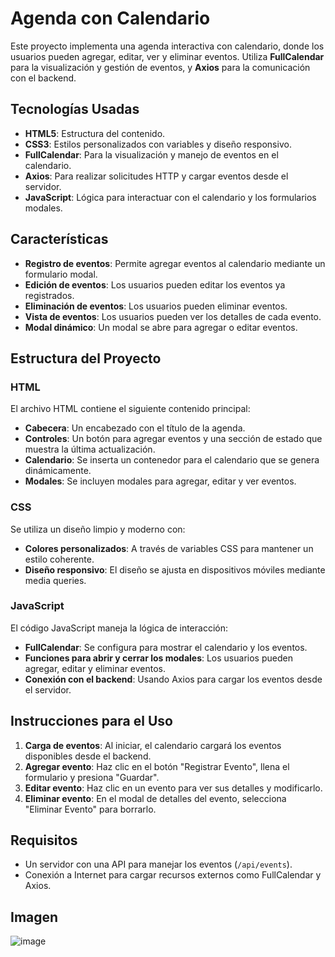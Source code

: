 ﻿# Agenda con Calendario

Este proyecto implementa una agenda interactiva con calendario, donde los usuarios pueden agregar, editar, ver y eliminar eventos. Utiliza **FullCalendar** para la visualización y gestión de eventos, y **Axios** para la comunicación con el backend.

## Tecnologías Usadas
- **HTML5**: Estructura del contenido.
- **CSS3**: Estilos personalizados con variables y diseño responsivo.
- **FullCalendar**: Para la visualización y manejo de eventos en el calendario.
- **Axios**: Para realizar solicitudes HTTP y cargar eventos desde el servidor.
- **JavaScript**: Lógica para interactuar con el calendario y los formularios modales.

## Características
- **Registro de eventos**: Permite agregar eventos al calendario mediante un formulario modal.
- **Edición de eventos**: Los usuarios pueden editar los eventos ya registrados.
- **Eliminación de eventos**: Los usuarios pueden eliminar eventos.
- **Vista de eventos**: Los usuarios pueden ver los detalles de cada evento.
- **Modal dinámico**: Un modal se abre para agregar o editar eventos.

## Estructura del Proyecto

### HTML
El archivo HTML contiene el siguiente contenido principal:
- **Cabecera**: Un encabezado con el título de la agenda.
- **Controles**: Un botón para agregar eventos y una sección de estado que muestra la última actualización.
- **Calendario**: Se inserta un contenedor para el calendario que se genera dinámicamente.
- **Modales**: Se incluyen modales para agregar, editar y ver eventos.

### CSS
Se utiliza un diseño limpio y moderno con:
- **Colores personalizados**: A través de variables CSS para mantener un estilo coherente.
- **Diseño responsivo**: El diseño se ajusta en dispositivos móviles mediante media queries.

### JavaScript
El código JavaScript maneja la lógica de interacción:
- **FullCalendar**: Se configura para mostrar el calendario y los eventos.
- **Funciones para abrir y cerrar los modales**: Los usuarios pueden agregar, editar y eliminar eventos.
- **Conexión con el backend**: Usando Axios para cargar los eventos desde el servidor.

## Instrucciones para el Uso
1. **Carga de eventos**: Al iniciar, el calendario cargará los eventos disponibles desde el backend.
2. **Agregar evento**: Haz clic en el botón "Registrar Evento", llena el formulario y presiona "Guardar".
3. **Editar evento**: Haz clic en un evento para ver sus detalles y modificarlo.
4. **Eliminar evento**: En el modal de detalles del evento, selecciona "Eliminar Evento" para borrarlo.

## Requisitos
- Un servidor con una API para manejar los eventos (`/api/events`).
- Conexión a Internet para cargar recursos externos como FullCalendar y Axios.

## Imagen
![image](https://github.com/user-attachments/assets/f44ebebd-a992-40b0-9ae6-7bfa5b84e428)
